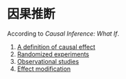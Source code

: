 # 因果推断

According to *Causal Inference: What If*.

1. [A definition of causal effect](chapter-1.md)
2. [Randomized experiments](chapter-2.md)
3. [Observational studies](chapter-3.md)
4. [Effect modification](chapter-4.md)
